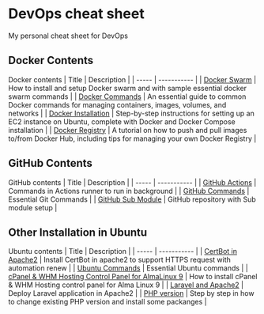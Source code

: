 # DevOps cheat sheet
My personal cheat sheet for DevOps

## Docker Contents
Docker contents
| Title | Description |
| ----- | ----------- |
| [Docker Swarm](Docker%20-%20Swarm.md) | How to install and setup Docker swarm and with sample essential docker swarm commands |
| [Docker Commands](Docker%20-%20Commands.md) | An essential guide to common Docker commands for managing containers, images, volumes, and networks |
| [Docker Installation](Docker%20-%20Installation.md) | Step-by-step instructions for setting up an EC2 instance on Ubuntu, complete with Docker and Docker Compose installation |
| [Docker Registry](Docker%20-%20Registry.md) | A tutorial on how to push and pull images to/from Docker Hub, including tips for managing your own Docker Registry |

## GitHub Contents
GitHub contents
| Title | Description |
| ----- | ----------- |
| [GitHub Actions](GitHub%20-%20Actions%20Command.md) | Commands in Actions runner to run in background |
| [GitHub Commands](GitHub%20-%20Commands.md) | Essential Git Commands |
| [GitHub Sub Module](GitHub%20-%20Sub%20Module.md) | GitHub repository with Sub module setup |

## Other Installation in Ubuntu
Ubuntu contents
| Title | Description |
| ----- | ----------- |
| [CertBot in Apache2](Ubuntu%20-%20Certbot%20Apache2.md) | Install CertBot in apache2 to support HTTPS request with automation renew |
| [Ubuntu Commands](Ubuntu%20-%20Commands.md) | Essential Ubuntu commands |
| [cPanel & WHM Hosting Control Panel for AlmaLinux 9](Ubuntu%20-%20cPanel%20%26%20WHM.md) | How to install cPanel & WHM Hosting control panel for Alma Linux 9 |
| [Laravel and Apache2](Ubuntu%20-%20Laravel%20and%20Apache2.md) | Deploy Laravel application in Apache2 |
| [PHP version](Ubuntu%20-%20PHP%20version.md) | Step by step in how to change existing PHP version and install some packanges |

